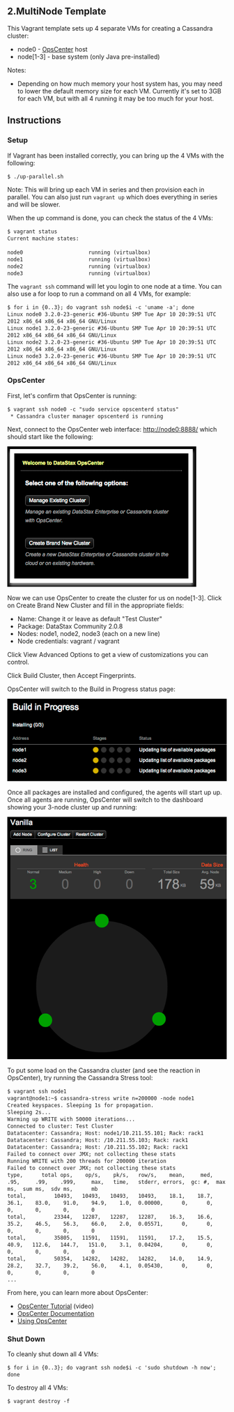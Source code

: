 ## 2.MultiNode Template

This Vagrant template sets up 4 separate VMs for creating a Cassandra cluster:

* node0 - [OpsCenter](http://www.datastax.com/what-we-offer/products-services/datastax-opscenter) host
* node[1-3] - base system (only Java pre-installed)

Notes:

* Depending on how much memory your host system has, you may need to lower the default memory size for each VM. Currently it's set to 3GB for each VM, but with all 4 running it may be too much for your host.

## Instructions

### Setup

If Vagrant has been installed correctly, you can bring up the 4 VMs with the following:

```
$ ./up-parallel.sh
```

Note: This will bring up each VM in series and then provision each in parallel. You can also just run `vagrant up` which does everything in series and will be slower.

When the up command is done, you can check the status of the 4 VMs:

```
$ vagrant status
Current machine states:

node0                     running (virtualbox)
node1                     running (virtualbox)
node2                     running (virtualbox)
node3                     running (virtualbox)
```

The `vagrant ssh` command will let you login to one node at a time. You can also use a for loop to run a command on all 4 VMs, for example:

```
$ for i in {0..3}; do vagrant ssh node$i -c 'uname -a'; done
Linux node0 3.2.0-23-generic #36-Ubuntu SMP Tue Apr 10 20:39:51 UTC 2012 x86_64 x86_64 x86_64 GNU/Linux
Linux node1 3.2.0-23-generic #36-Ubuntu SMP Tue Apr 10 20:39:51 UTC 2012 x86_64 x86_64 x86_64 GNU/Linux
Linux node2 3.2.0-23-generic #36-Ubuntu SMP Tue Apr 10 20:39:51 UTC 2012 x86_64 x86_64 x86_64 GNU/Linux
Linux node3 3.2.0-23-generic #36-Ubuntu SMP Tue Apr 10 20:39:51 UTC 2012 x86_64 x86_64 x86_64 GNU/Linux
```

### OpsCenter

First, let's confirm that OpsCenter is running:

```
$ vagrant ssh node0 -c "sudo service opscenterd status"
 * Cassandra cluster manager opscenterd is running
```

Next, connect to the OpsCenter web interface: <http://node0:8888/> which should start like the following:

![OpsCenter Start Screenshot](images/OpsCenterStart.png)

Now we can use OpsCenter to create the cluster for us on node[1-3]. Click on Create Brand New Cluster and fill in the appropriate fields:

* Name: Change it or leave as default "Test Cluster"
* Package: DataStax Community 2.0.8
* Nodes: node1, node2, node3 (each on a new line)
* Node credentials: vagrant / vagrant

Click View Advanced Options to get a view of customizations you can control.

Click Build Cluster, then Accept Fingerprints.

OpsCenter will switch to the Build in Progress status page:

![Build in Progress Screenshot](images/BuildProgress.png)

Once all packages are installed and configured, the agents will start up up. Once all agents are running, OpsCenter will switch to the dashboard showing your 3-node cluster up and running: 

![Build Complete Screenshot](images/BuildComplete.png)

To put some load on the Cassandra cluster (and see the reaction in OpsCenter), try running the Cassandra Stress tool:

```
$ vagrant ssh node1
vagrant@node1:~$ cassandra-stress write n=200000 -node node1
Created keyspaces. Sleeping 1s for propagation.
Sleeping 2s...
Warming up WRITE with 50000 iterations...
Connected to cluster: Test Cluster
Datatacenter: Cassandra; Host: node1/10.211.55.101; Rack: rack1
Datatacenter: Cassandra; Host: /10.211.55.103; Rack: rack1
Datatacenter: Cassandra; Host: /10.211.55.102; Rack: rack1
Failed to connect over JMX; not collecting these stats
Running WRITE with 200 threads for 200000 iteration
Failed to connect over JMX; not collecting these stats
type,      total ops,    op/s,    pk/s,   row/s,    mean,     med,     .95,     .99,    .999,     max,   time,   stderr, errors,  gc: #,  max ms,  sum ms,  sdv ms,      mb
total,         10493,   10493,   10493,   10493,    18.1,    18.7,    36.1,    83.0,    91.0,    94.9,    1.0,  0.00000,      0,      0,       0,       0,       0,       0
total,         23344,   12287,   12287,   12287,    16.3,    16.6,    35.2,    46.5,    56.3,    66.0,    2.0,  0.05571,      0,      0,       0,       0,       0,       0
total,         35805,   11591,   11591,   11591,    17.2,    15.5,    40.9,   112.6,   144.7,   151.0,    3.1,  0.04204,      0,      0,       0,       0,       0,       0
total,         50354,   14282,   14282,   14282,    14.0,    14.9,    28.2,    32.7,    39.2,    56.0,    4.1,  0.05430,      0,      0,       0,       0,       0,       0
...
```

From here, you can learn more about OpsCenter:

* [OpsCenter Tutorial](http://www.datastax.com/resources/tutorials/overview-opscenter) (video)
* [OpsCenter Documentation](http://docs.datastax.com/en/opscenter/5.2/opsc/about_c.html)
* [Using OpsCenter](http://docs.datastax.com/en/opscenter/5.2/opsc/online_help/opscUsing_g.html)


### Shut Down

To cleanly shut down all 4 VMs:

```
$ for i in {0..3}; do vagrant ssh node$i -c 'sudo shutdown -h now'; done
```

To destroy all 4 VMs:

```
$ vagrant destroy -f
```
